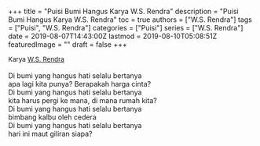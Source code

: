 +++
title = "Puisi Bumi Hangus Karya W.S. Rendra"
description = "Puisi Bumi Hangus Karya W.S. Rendra"
toc = true
authors = ["W.S. Rendra"]
tags = ["Puisi", "W.S. Rendra"]
categories = ["Puisi"]
series = ["W.S. Rendra"]
date = 2019-08-07T14:43:00Z
lastmod = 2019-08-10T05:08:51Z
featuredImage = ""
draft = false
+++

<div style="text-align: justify;">
<div style="font-size: small;">Karya <a href="/authors/w.s.-rendra/" target="_blank">W.S. Rendra</a></div><br />
Di bumi yang hangus hati selalu bertanya<br />apa lagi kita punya? Berapakah harga cinta?<br />Di bumi yang hangus hati selalu bertanya<br />kita harus pergi ke mana, di mana rumah kita?<br />Di bumi yang hangus hati selalu bertanya<br />bimbang kalbu oleh cedera<br />Di bumi yang hangus hati selalu bertanya<br />hari ini maut giliran siapa?</div>
